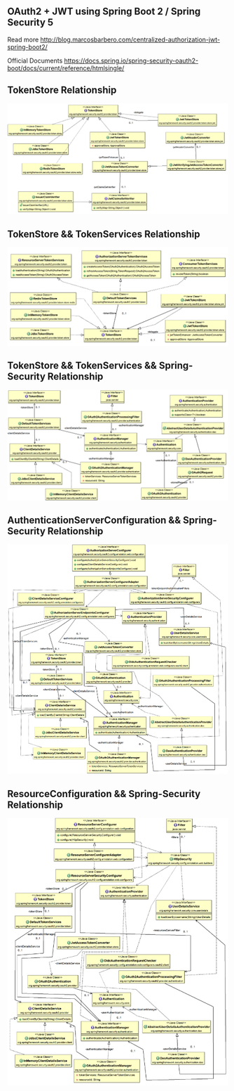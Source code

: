 OAuth2 + JWT using Spring Boot 2 / Spring Security 5
---

Read more http://blog.marcosbarbero.com/centralized-authorization-jwt-spring-boot2/

Official Documents  https://docs.spring.io/spring-security-oauth2-boot/docs/current/reference/htmlsingle/

## TokenStore  Relationship
![TokenStore  Relationship](pic/data/token.png)

## TokenStore && TokenServices  Relationship
![TokenStore && TokenServices  Relationship](pic/data/token_service.png)

## TokenStore && TokenServices && Spring-Security Relationship
![TokenStore && TokenServices && Spring-Security Relationship](pic/data/tokenstore_spring_security_relation.png)

## AuthenticationServerConfiguration && Spring-Security Relationship
![AuthenticationServerConfiguration](pic/data/auth_config.png)


## ResourceConfiguration && Spring-Security Relationship
![ResourceConfiguration](pic/data/resource_config.png)
